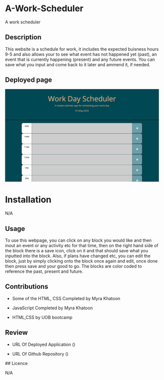 # A-Work-Scheduler

A work scheduler

## Description

This website is a schedule for work, it includes the expected buisness hours 9-5 and also allows your to see what event has not happened yet (past), an event that is currently happening (present) and any future events. You can save what you input and come back to it later and ammend it, if needed.

## Deployed page


![Deployed page screenshot](./Assets/Screenshot%202023-05-07%20at%2018.47.10.png)

# Installation

N/A

## Usage

To use this webpage, you can click on any block you would like and then inout an event or any activity etc for that time, then on the right hand side of the block there is a save icon, click on it and that should save what you inputted into the block. Also, if plans have changed etc, you can edit the block, just by simply clicking onto the block once again and edit, once done then press save and your good to go. The blocks are color coded to reference the past, present and future.
 
## Contributions

* Some of the HTML, CSS Completed by Myra Khatoon

* JavaScript Completed by Myra Khatoon

*  HTML,CSS by UOB bootcamp

## Review

* URL Of Deployed Application ()

* URL Of Github Repository ()

## Licence

N/A
